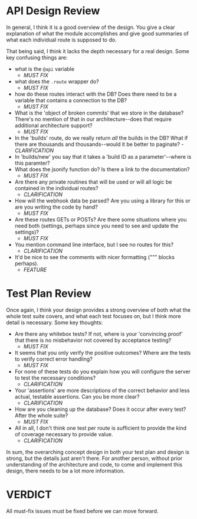 # API Design Review

In general, I think it is a good overview of the design. You give a clear explanation of what the module accomplishes and give good summaries of what each individual route is supposed to do.

That being said, I think it lacks the depth necessary for a real design. Some key confusing things are:

* what is the `@api` variable
    - *MUST FIX*
* what does the `.route` wrapper do?
    - *MUST FIX*
* how do these routes interact with the DB? Does there need to be a variable that contains a connection to the DB?
    - *MUST FIX*
* What is the 'object of broken commits' that we store in the database? There's no mention of that in our architecture--does that require additional architecture support?
    - *MUST FIX*
* In the 'builds' route, do we really return *all* the builds in the DB? What if there are thousands and thousands--would it be better to paginate?
    -*CLARIFICATION*
* In 'builds/new' you say that it takes a 'build ID as a parameter'--where is this paramter?
* What does the jsonify function do? Is there a link to the documentation?
    - *MUST FIX*
* Are there any private routines that will be used or will all logic be contained in the individual routes?
    - *CLARIFICATION*
* How will the webhook data be parsed? Are you using a library for this or are you writing the code by hand?
    - *MUST FIX*
* Are these routes GETs or POSTs? Are there some situations where you need both (settings, perhaps since you need to see and update the settings)?
    - *MUST FIX*
* You mention command line interface, but I see no routes for this?
    - *CLARIFICATION*
* It'd be nice to see the comments with nicer formatting (""" blocks perhaps).
    - *FEATURE*


# Test Plan Review

Once again, I think your design provides a strong overview of both what the whole test suite covers, and what each test focuses on, but I think more detail is necessary. Some key thoughts:

* Are there any whitebox tests? If not, where is your 'convincing proof' that there is no misbehavior not covered by acceptance testing?
    - *MUST FIX*
* It seems that you only verify the positive outcomes? Where are the tests to verify correct error handling?
    - *MUST FIX*
* For none of these tests do you explain how you will configure the server to test the necessary conditions?
    - *CLARIFICATION*
* Your 'assertions' are more descriptions of the correct behavior and less actual, testable assertions. Can you be more clear?
    - *CLARIFICATION*
* How are you cleaning up the database? Does it occur after every test? After the whole suite?
    - *MUST FIX*
* All in all, I don't think one test per route is sufficient to provide the kind of coverage necessary to provide value.
    - *CLARIFICATION*

In sum, the overarching concept design in both your test plan and design is strong, but the details just aren't there. For another person, without prior understanding of the architecture and code, to come and implement this design, there needs to be a lot more information.

# VERDICT

All must-fix issues must be fixed before we can move forward.